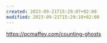 ```yaml
---
created: 2023-09-21T15:29:07+02:00
modified: 2023-09-21T15:29:10+02:00
---
```


https://pcmaffey.com/counting-ghosts
